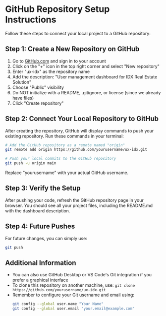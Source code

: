 # GitHub Repository Setup Instructions

Follow these steps to connect your local project to a GitHub repository:

## Step 1: Create a New Repository on GitHub

1. Go to [GitHub.com](https://github.com) and sign in to your account
2. Click on the "+" icon in the top right corner and select "New repository"
3. Enter "ux-idx" as the repository name
4. Add the description: "User management dashboard for IDX Real Estate Solution"
5. Choose "Public" visibility
6. Do NOT initialize with a README, .gitignore, or license (since we already have files)
7. Click "Create repository"

## Step 2: Connect Your Local Repository to GitHub

After creating the repository, GitHub will display commands to push your existing repository. Run these commands in your terminal:

```bash
# Add the GitHub repository as a remote named "origin"
git remote add origin https://github.com/yourusername/ux-idx.git

# Push your local commits to the GitHub repository
git push -u origin main
```

Replace "yourusername" with your actual GitHub username.

## Step 3: Verify the Setup

After pushing your code, refresh the GitHub repository page in your browser. You should see all your project files, including the README.md with the dashboard description.

## Step 4: Future Pushes

For future changes, you can simply use:

```bash
git push
```

## Additional Information

- You can also use GitHub Desktop or VS Code's Git integration if you prefer a graphical interface
- To clone this repository on another machine, use: `git clone https://github.com/yourusername/ux-idx.git`
- Remember to configure your Git username and email using:
  ```bash
  git config --global user.name "Your Name"
  git config --global user.email "your.email@example.com"
  ``` 